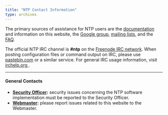 ```yaml
---
title: "NTP Contact Information"
type: archives
---
```


The primary sources of assistance for NTP users are the [documentation](/archives/4.2.8-series) and information on this website, the [Google group](https://groups.google.com/g/comp.protocols.time.ntp), [mailing lists](https://lists.ntp.org), and the [FAQ](/ntpfaq).

The official NTP IRC channel is **#ntp** on the [Freenode IRC network](https://freenode.net/). When posting configuration files or command output on IRC, please use [pastebin.com](https://pastebin.com/) or a similar service. For general IRC usage information, visit [irchelp.org ](https://www.irchelp.org/). 

* * *

#### General Contacts

* **[Security Officer](mailto:security@ntp.org):** security issues concerning the NTP software implementation must be reported to the Security Officer.
* **[Webmaster](mailto:webmaster@ntp.org):** please report issues related to this website to the Webmaster.
